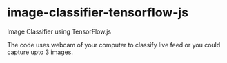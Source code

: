 # image-classifier-tensorflow-js
Image Classifier using TensorFlow.js

The code uses webcam of your computer to classify live feed or you could capture upto 3 images.
